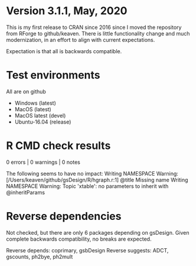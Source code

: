 # Version 3.1.1, May, 2020

This is my first release to CRAN since 2016 since I moved the repository from RForge to github/keaven.
There is little functionality change and much modernization, in an effort to align with current expectations.

Expectation is that all is backwards compatible.

# Test environments

All are on github

- Windows (latest)
- MacOS (latest)
- MacOS latest (devel)
- Ubuntu-16.04 (release)

# R CMD check results

0 errors | 0 warnings | 0 notes

The following seems to have no impact:
Writing NAMESPACE
Warning: [/Users/keaven/github/gsDesign/R/hgraph.r:1] @title Missing name
Writing NAMESPACE
Warning: Topic 'xtable': no parameters to inherit with @inheritParams

# Reverse dependencies

Not checked, but there are only 6 packages depending on gsDesign.
Given complete backwards compatibility, no breaks are expected.

Reverse depends:	coprimary, gsbDesign
Reverse suggests:	ADCT, gscounts, ph2bye, ph2mult

